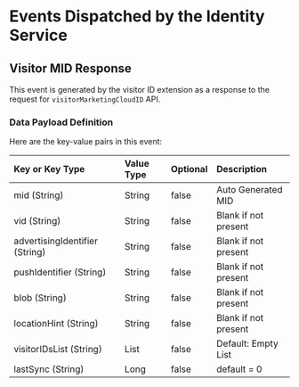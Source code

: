 # Events Dispatched by the Identity Service

## Visitor MID Response

This event is generated by the visitor ID extension as a response to the request for `visitorMarketingCloudID` API.

### Data Payload Definition

Here are the key-value pairs in this event:

| **Key or Key Type** | **Value Type** | **Optional** | **Description** |
| :--- | :--- | :--- | :--- |
| mid \(String\) | String | false | Auto Generated MID |
| vid \(String\) | String | false | Blank if not present |
| advertisingIdentifier \(String\) | String | false | Blank if not present |
| pushIdentifier \(String\) | String | false | Blank if not present |
| blob \(String\) | String | false | Blank if not present |
| locationHint \(String\) | String | false | Blank if not present |
| visitorIDsList \(String\) | List | false | Default: Empty List |
| lastSync \(String\) | Long | false | default = 0 |

